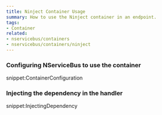 ```yaml
---
title: Ninject Container Usage
summary: How to use the Ninject container in an endpoint.
tags:
- Container
related:
- nservicebus/containers
- nservicebus/containers/ninject
---
```


### Configuring NServiceBus to use the container 

snippet:ContainerConfiguration

### Injecting the dependency in the handler

snippet:InjectingDependency
   
